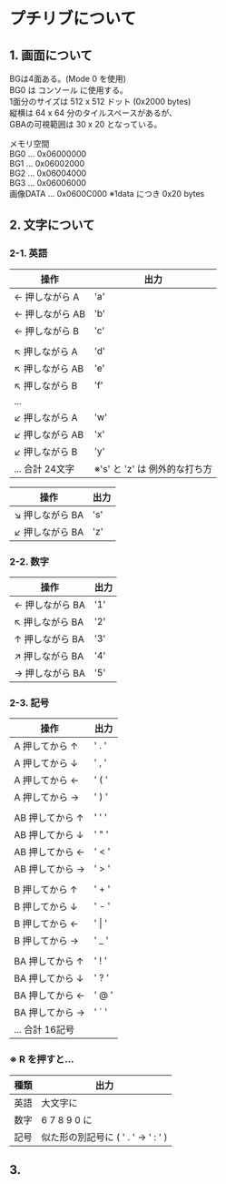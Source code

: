 # プチリブについて

## 1. 画面について
BGは4面ある。(Mode 0 を使用)  
BG0 は コンソール に使用する。  
1面分のサイズは 512 x 512 ドット (0x2000 bytes)  
縦横は 64 x 64 分のタイルスペースがあるが、  
GBAの可視範囲は 30 x 20 となっている。  

メモリ空間  
BG0      ... 0x06000000  
BG1      ... 0x06002000  
BG2      ... 0x06004000  
BG3      ... 0x06006000  
画像DATA ... 0x0600C000 ※1data につき 0x20 bytes  

## 2. 文字について
### 2-1. 英語 
| 操作 | 出力
|-|-
|← 押しながら A  | 'a'
|← 押しながら AB | 'b'
|← 押しながら B  | 'c'
| |
|↖ 押しながら A  | 'd'
|↖ 押しながら AB | 'e'
|↖ 押しながら B  | 'f'
|...|
|↙ 押しながら A  | 'w'
|↙ 押しながら AB | 'x'
|↙ 押しながら B  | 'y'
| ... 合計 24文字 | ※'s' と 'z' は 例外的な打ち方

| 操作 | 出力
|-|-
|↘ 押しながら BA | 's'
|↙ 押しながら BA | 'z'

### 2-2. 数字
| 操作 | 出力
|-|-
|← 押しながら BA | '1'
|↖ 押しながら BA | '2'
|↑ 押しながら BA | '3'
|↗ 押しながら BA | '4'
|→ 押しながら BA | '5'

### 2-3. 記号
| 操作 | 出力
|-|-
| A  押してから ↑| ' . '
| A  押してから ↓| ' , '
| A  押してから ←| ' ( '
| A  押してから →| ' ) '
||
| AB 押してから ↑| ' ' '
| AB 押してから ↓| ' " '
| AB 押してから ←| ' < '
| AB 押してから →| ' > '
|| 
| B  押してから ↑| ' + '
| B  押してから ↓| ' - '
| B  押してから ←| ' \| '
| B  押してから →| ' _ '
||
| BA 押してから ↑| ' ! '
| BA 押してから ↓| ' ? '
| BA 押してから ←| ' @ '
| BA 押してから →| ' ` '
| ... 合計 16記号 |

### ※ R を押すと...
| 種類 | 出力
|-|-
| 英語 | 大文字に
| 数字 | 6 7 8 9 0 に
| 記号 | 似た形の別記号に ( ' . ' → ' : ' )

## 3. 